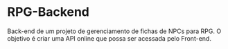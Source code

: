 # RPG-Backend

Back-end de um projeto de gerenciamento de fichas de NPCs para RPG.
O objetivo é criar uma API online que possa ser acessada pelo Front-end.
